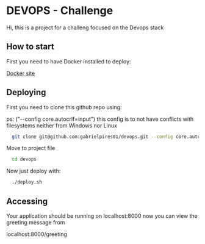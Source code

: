 
# DEVOPS - Challenge

Hi, this is a project for a challeng focused on the Devops stack

## How to start
    
First you need to have Docker installed to deploy: 

[Docker site](https://www.docker.com/)


## Deploying

First you need to clone this github repo using:

ps: ("--config core.autocrlf=input") this config is to not have conflicts with filesystems neither from Windows nor Linux

```bash
  git clone git@github.com:gabrielpires01/devops.git --config core.autocrlf=input
```

Move to project file

```bash
  cd devops
```

Now just deploy with:

```bash
  ./deploy.sh
```

## Accessing

Your application should be running on localhost:8000 now
you can view the greeting message from

localhost:8000/greeting